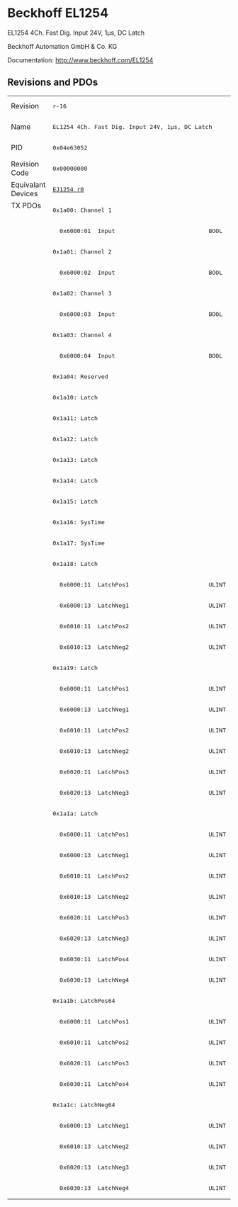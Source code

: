 # Beckhoff EL1254

EL1254 4Ch. Fast Dig. Input 24V, 1µs, DC Latch

Beckhoff Automation GmbH & Co. KG

Documentation: <a href="http://www.beckhoff.com/EL1254">http://www.beckhoff.com/EL1254</a>

## Revisions and PDOs
<table>
<tr >
<td class="first">Revision</td>
<td ><pre>r-16</pre></td>
</tr>
<tr >
<td class="first">Name</td>
<td ><pre>EL1254 4Ch. Fast Dig. Input 24V, 1µs, DC Latch</pre></td>
</tr>
<tr >
<td class="first">PID</td>
<td ><pre>0x04e63052</pre></td>
</tr>
<tr >
<td class="first">Revision Code</td>
<td ><pre>0x00000000</pre></td>
</tr>
<tr >
<td class="first">Equivalant Devices</td>
<td ><pre><a href="EJ1254">EJ1254 r0</a></pre></td>
</tr>
<tr class="txpdo pdosection">
<td class="first" rowspan=48 valign=top>TX PDOs</td>
<td><pre>0x1a00: Channel 1</pre></td>
<td></td>
</tr>
<tr class="txpdo">
<td ><pre>  0x6000:01  Input                           BOOL</pre></td>
</tr>
<tr class="txpdo pdosection">
<td ><pre>0x1a01: Channel 2</pre></td>
</tr>
<tr class="txpdo">
<td ><pre>  0x6000:02  Input                           BOOL</pre></td>
</tr>
<tr class="txpdo pdosection">
<td ><pre>0x1a02: Channel 3</pre></td>
</tr>
<tr class="txpdo">
<td ><pre>  0x6000:03  Input                           BOOL</pre></td>
</tr>
<tr class="txpdo pdosection">
<td ><pre>0x1a03: Channel 4</pre></td>
</tr>
<tr class="txpdo">
<td ><pre>  0x6000:04  Input                           BOOL</pre></td>
</tr>
<tr class="txpdo pdosection">
<td ><pre>0x1a04: Reserved</pre></td>
</tr>
<tr class="txpdo pdosection">
<td ><pre>0x1a10: Latch</pre></td>
</tr>
<tr class="txpdo pdosection">
<td ><pre>0x1a11: Latch</pre></td>
</tr>
<tr class="txpdo pdosection">
<td ><pre>0x1a12: Latch</pre></td>
</tr>
<tr class="txpdo pdosection">
<td ><pre>0x1a13: Latch</pre></td>
</tr>
<tr class="txpdo pdosection">
<td ><pre>0x1a14: Latch</pre></td>
</tr>
<tr class="txpdo pdosection">
<td ><pre>0x1a15: Latch</pre></td>
</tr>
<tr class="txpdo pdosection">
<td ><pre>0x1a16: SysTime</pre></td>
</tr>
<tr class="txpdo pdosection">
<td ><pre>0x1a17: SysTime</pre></td>
</tr>
<tr class="txpdo pdosection">
<td ><pre>0x1a18: Latch</pre></td>
</tr>
<tr class="txpdo">
<td ><pre>  0x6000:11  LatchPos1                       ULINT</pre></td>
</tr>
<tr class="txpdo">
<td ><pre>  0x6000:13  LatchNeg1                       ULINT</pre></td>
</tr>
<tr class="txpdo">
<td ><pre>  0x6010:11  LatchPos2                       ULINT</pre></td>
</tr>
<tr class="txpdo">
<td ><pre>  0x6010:13  LatchNeg2                       ULINT</pre></td>
</tr>
<tr class="txpdo pdosection">
<td ><pre>0x1a19: Latch</pre></td>
</tr>
<tr class="txpdo">
<td ><pre>  0x6000:11  LatchPos1                       ULINT</pre></td>
</tr>
<tr class="txpdo">
<td ><pre>  0x6000:13  LatchNeg1                       ULINT</pre></td>
</tr>
<tr class="txpdo">
<td ><pre>  0x6010:11  LatchPos2                       ULINT</pre></td>
</tr>
<tr class="txpdo">
<td ><pre>  0x6010:13  LatchNeg2                       ULINT</pre></td>
</tr>
<tr class="txpdo">
<td ><pre>  0x6020:11  LatchPos3                       ULINT</pre></td>
</tr>
<tr class="txpdo">
<td ><pre>  0x6020:13  LatchNeg3                       ULINT</pre></td>
</tr>
<tr class="txpdo pdosection">
<td ><pre>0x1a1a: Latch</pre></td>
</tr>
<tr class="txpdo">
<td ><pre>  0x6000:11  LatchPos1                       ULINT</pre></td>
</tr>
<tr class="txpdo">
<td ><pre>  0x6000:13  LatchNeg1                       ULINT</pre></td>
</tr>
<tr class="txpdo">
<td ><pre>  0x6010:11  LatchPos2                       ULINT</pre></td>
</tr>
<tr class="txpdo">
<td ><pre>  0x6010:13  LatchNeg2                       ULINT</pre></td>
</tr>
<tr class="txpdo">
<td ><pre>  0x6020:11  LatchPos3                       ULINT</pre></td>
</tr>
<tr class="txpdo">
<td ><pre>  0x6020:13  LatchNeg3                       ULINT</pre></td>
</tr>
<tr class="txpdo">
<td ><pre>  0x6030:11  LatchPos4                       ULINT</pre></td>
</tr>
<tr class="txpdo">
<td ><pre>  0x6030:13  LatchNeg4                       ULINT</pre></td>
</tr>
<tr class="txpdo pdosection">
<td ><pre>0x1a1b: LatchPos64</pre></td>
</tr>
<tr class="txpdo">
<td ><pre>  0x6000:11  LatchPos1                       ULINT</pre></td>
</tr>
<tr class="txpdo">
<td ><pre>  0x6010:11  LatchPos2                       ULINT</pre></td>
</tr>
<tr class="txpdo">
<td ><pre>  0x6020:11  LatchPos3                       ULINT</pre></td>
</tr>
<tr class="txpdo">
<td ><pre>  0x6030:11  LatchPos4                       ULINT</pre></td>
</tr>
<tr class="txpdo pdosection">
<td ><pre>0x1a1c: LatchNeg64</pre></td>
</tr>
<tr class="txpdo">
<td ><pre>  0x6000:13  LatchNeg1                       ULINT</pre></td>
</tr>
<tr class="txpdo">
<td ><pre>  0x6010:13  LatchNeg2                       ULINT</pre></td>
</tr>
<tr class="txpdo">
<td ><pre>  0x6020:13  LatchNeg3                       ULINT</pre></td>
</tr>
<tr class="txpdo">
<td ><pre>  0x6030:13  LatchNeg4                       ULINT</pre></td>
</tr>
</table>
